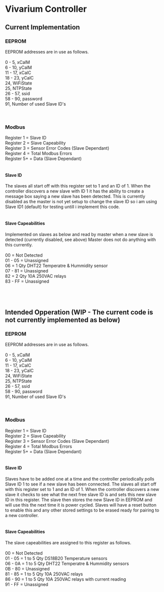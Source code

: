 <h1>Vivarium Controller</h1>
<h2>Current Implementation</h2>
<h3>EEPROM</h3>
EEPROM addresses are in use as follows.<br />
<br />
0 - 5, xCalM<br />
6 - 10, yCalM<br />
11 - 17, xCalC<br />
18 - 23, yCalC<br />
24, WiFiState<br />
25, NTPState<br />
26 - 57, ssid<br />
58 - 90, password<br />
91, Number of used Slave ID's<br />
<br />
<br />
<h3>Modbus</h3>
Register 1 = Slave ID<br />
Register 2 = Slave Capeability<br />
Register 3 = Sensor Error Codes (Slave Dependant)<br />
Register 4 = Total Modbus Errors<br />
Register 5+ = Data (Slave Dependant)<br />
<br />
<h4>Slave ID</h4>
The slaves all start off with this register set to 1 and an ID of 1. When the controller discovers a new slave with ID 1 it has the ability to create a message box saying a new slave has been detected.  This is currently disabled as the master is not yet setup to change the slave ID so i am using Slave ID1 (default) for testing untill i implement this code.<br />
<br />
<h4>Slave Capeabilities</h4>
Implemented on slaves as below and read by master when a new slave is detected (currently disabled, see above) Master does not do anything with this currently.<br />
<br />
00 = Not Detected<br />
01 - 05 =  Unassigned<br />
06 =  1 Qty DHT22 Temperatre & Hummidity sensor<br />
07 - 81 =  Unassigned<br />
82 =  2 Qty 10A 250VAC relays<br />
83 - FF =  Unassigned<br />
<br />
<br />
<br />
<h2>Intended Opperation (WIP - The current code is not currently implemented as below)</h2>
<h3>EEPROM</h3>
EEPROM addresses are in use as follows.<br />
<br />
0 - 5, xCalM<br />
6 - 10, yCalM<br />
11 - 17, xCalC<br />
18 - 23, yCalC<br />
24, WiFiState<br />
25, NTPState<br />
26 - 57, ssid<br />
58 - 90, password<br />
91, Number of used Slave ID's<br />
<br />
<br />
<h3>Modbus</h3>
Register 1 = Slave ID<br />
Register 2 = Slave Capeability<br />
Register 3 = Sensor Error Codes (Slave Dependant)<br />
Register 4 = Total Modbus Errors<br />
Register 5+ = Data (Slave Dependant)<br />
<br />
<h4>Slave ID</h4>
Slaves have to be added one at a time and the controller periodically polls Slave ID 1 to see if a new slave has been connected. The slaves all start off with this register set to 1 and an ID of 1. When the controller discovers a new slave it checks to see what the next free slave ID is and sets this new slave ID in this register. The slave then stores the new Slave ID in EEPROM and will use this the next time it is power cycled.  Slaves will have a reset button to enable this and any other stored settings to be erased ready for pairing to a new controller.<br />
<br />
<h4>Slave Capeabilities</h4>
The slave capeabilities are assigned to this register as follows. <br />
<br />
00 = Not Detected<br />
01 - 05 =  1 to 5 Qty DS18B20 Temperature sensors<br />
06 - 0A =  1 to 5 Qty DHT22 Temperatre & Hummidity sensors<br />
0B - 80 =  Unassigned<br />
81 - 85 =  1 to 5 Qty 10A 250VAC relays<br />
86 - 90 =  1 to 5 Qty 10A 250VAC relays with current reading<br />
91 - FF =  Unassigned<br />
